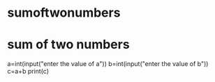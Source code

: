 # sumoftwonumbers
# sum of two numbers
a=int(input("enter the value of a"))
b=int(input("enter the value of b"))
c=a+b
print(c)
